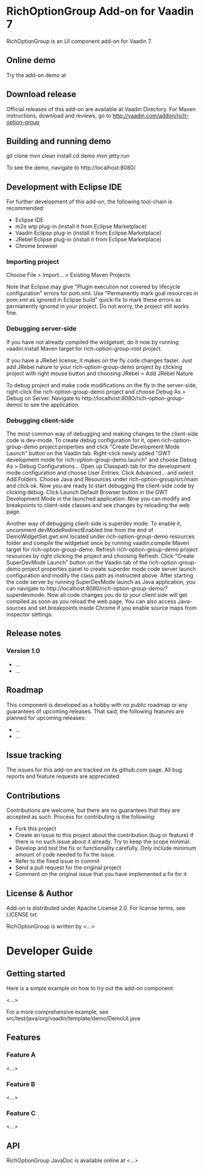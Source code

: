 # RichOptionGroup Add-on for Vaadin 7

RichOptionGroup is an UI component add-on for Vaadin 7.

## Online demo

Try the add-on demo at <url of the online demo>

## Download release

Official releases of this add-on are available at Vaadin Directory. For Maven instructions, download and reviews, go to http://vaadin.com/addon/rich-option-group

## Building and running demo

git clone <url of the RichOptionGroup repository>
mvn clean install
cd demo
mvn jetty:run

To see the demo, navigate to http://localhost:8080/

## Development with Eclipse IDE

For further development of this add-on, the following tool-chain is recommended:
- Eclipse IDE
- m2e wtp plug-in (install it from Eclipse Marketplace)
- Vaadin Eclipse plug-in (install it from Eclipse Marketplace)
- JRebel Eclipse plug-in (install it from Eclipse Marketplace)
- Chrome browser

### Importing project

Choose File > Import... > Existing Maven Projects

Note that Eclipse may give "Plugin execution not covered by lifecycle configuration" errors for pom.xml. Use "Permanently mark goal resources in pom.xml as ignored in Eclipse build" quick-fix to mark these errors as permanently ignored in your project. Do not worry, the project still works fine. 

### Debugging server-side

If you have not already compiled the widgetset, do it now by running vaadin:install Maven target for rich-option-group-root project.

If you have a JRebel license, it makes on the fly code changes faster. Just add JRebel nature to your rich-option-group-demo project by clicking project with right mouse button and choosing JRebel > Add JRebel Nature

To debug project and make code modifications on the fly in the server-side, right-click the rich-option-group-demo project and choose Debug As > Debug on Server. Navigate to http://localhost:8080/rich-option-group-demo/ to see the application.

### Debugging client-side

The most common way of debugging and making changes to the client-side code is dev-mode. To create debug configuration for it, open rich-option-group-demo project properties and click "Create Development Mode Launch" button on the Vaadin tab. Right-click newly added "GWT development mode for rich-option-group-demo.launch" and choose Debug As > Debug Configurations... Open up Classpath tab for the development mode configuration and choose User Entries. Click Advanced... and select Add Folders. Choose Java and Resources under rich-option-group/src/main and click ok. Now you are ready to start debugging the client-side code by clicking debug. Click Launch Default Browser button in the GWT Development Mode in the launched application. Now you can modify and breakpoints to client-side classes and see changes by reloading the web page. 

Another way of debugging client-side is superdev mode. To enable it, uncomment devModeRedirectEnabled line from the end of DemoWidgetSet.gwt.xml located under rich-option-group-demo resources folder and compile the widgetset once by running vaadin:compile Maven target for rich-option-group-demo. Refresh rich-option-group-demo project resources by right clicking the project and choosing Refresh. Click "Create SuperDevMode Launch" button on the Vaadin tab of the rich-option-group-demo project properties panel to create superder mode code server launch configuration and modify the class path as instructed above. After starting the code server by running SuperDevMode launch as Java application, you can navigate to http://localhost:8080/rich-option-group-demo/?superdevmode. Now all code changes you do to your client side will get compiled as soon as you reload the web page. You can also access Java-sources and set breakpoints inside Chrome if you enable source maps from inspector settings. 

 
## Release notes

### Version 1.0
- ...
- ...

## Roadmap

This component is developed as a hobby with no public roadmap or any guarantees of upcoming releases. That said, the following features are planned for upcoming releases:
- ...
- ...

## Issue tracking

The issues for this add-on are tracked on its github.com page. All bug reports and feature requests are appreciated. 

## Contributions

Contributions are welcome, but there are no guarantees that they are accepted as such. Process for contributing is the following:
- Fork this project
- Create an issue to this project about the contribution (bug or feature) if there is no such issue about it already. Try to keep the scope minimal.
- Develop and test the fix or functionality carefully. Only include minimum amount of code needed to fix the issue.
- Refer to the fixed issue in commit
- Send a pull request for the original project
- Comment on the original issue that you have implemented a fix for it

## License & Author

Add-on is distributed under Apache License 2.0. For license terms, see LICENSE.txt.

RichOptionGroup is written by <...>

# Developer Guide

## Getting started

Here is a simple example on how to try out the add-on component:

<...>

For a more comprehensive example, see src/test/java/org/vaadin/template/demo/DemoUI.java

## Features

### Feature A

<...>

### Feature B

<...>

### Feature C

<...>

## API

RichOptionGroup JavaDoc is available online at <...>